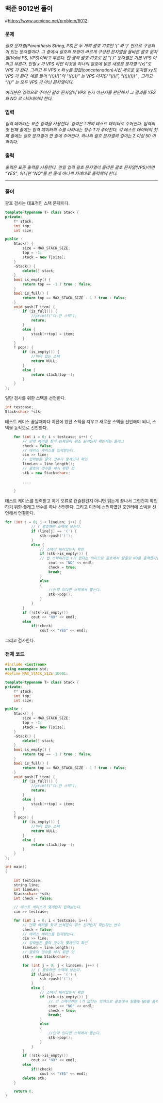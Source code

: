 ## 백준 9012번 풀이

#https://www.acmicpc.net/problem/9012

### 문제

*괄호 문자열(Parenthesis String, PS)은 두 개의 괄호 기호인 ‘(’ 와 ‘)’ 만으로 구성되어 있는 문자열이다. 그 중에서 괄호의 모양이 바르게 구성된 문자열을 올바른 괄호 문자열(Valid PS, VPS)이라고 부른다. 한 쌍의 괄호 기호로 된 “( )” 문자열은 기본 VPS 이라고 부른다. 만일 x 가 VPS 라면 이것을 하나의 괄호에 넣은 새로운 문자열 “(x)”도 VPS 가 된다. 그리고 두 VPS x 와 y를 접합(concatenation)시킨 새로운 문자열 xy도 VPS 가 된다. 예를 들어 “(())()”와 “((()))” 는 VPS 이지만 “(()(”, “(())()))” , 그리고 “(()” 는 모두 VPS 가 아닌 문자열이다.* 

*여러분은 입력으로 주어진 괄호 문자열이 VPS 인지 아닌지를 판단해서 그 결과를 YES 와 NO 로 나타내어야 한다.* 



### 입력

*입력 데이터는 표준 입력을 사용한다. 입력은 T개의 테스트 데이터로 주어진다. 입력의 첫 번째 줄에는 입력 데이터의 수를 나타내는 정수 T가 주어진다. 각 테스트 데이터의 첫째 줄에는 괄호 문자열이 한 줄에 주어진다. 하나의 괄호 문자열의 길이는 2 이상 50 이하이다.* 



### 출력

*출력은 표준 출력을 사용한다. 만일 입력 괄호 문자열이 올바른 괄호 문자열(VPS)이면 “YES”, 아니면 “NO”를 한 줄에 하나씩 차례대로 출력해야 한다.*



***

### 풀이

괄호 검사는 대표적인 스택 문제이다.



```cpp
template<typename T> class Stack {
private:
    T* stack;
    int top;
    int size;

public :
    Stack() {
        size = MAX_STACK_SIZE;
        top = -1;
        stack = new T[size];
    }
    ~Stack() {
        delete[] stack;
    }
    bool is_empty() {
        return top == -1 ? true : false;
    }
    bool is_full() {
        return top == MAX_STACK_SIZE - 1 ? true : false;
    }
    void push(T item) {
        if (is_full()) {
            //printf("다 찬 스택");
            return;
        }
        else {
            stack[++top] = item;
        }
    }
    T pop() {
        if (is_empty()) {
            //비어 있는 스택
            return NULL;
        }
        else {
            return stack[top--];
        }
    }
};
```

일단 검사를 위한 스택을 선언한다.



```cpp
int testcase;    
Stack<char> *stk;
```

테스트 케이스 끝날때마다 이전에 있던 스택을 지우고 새로운 스택을 선언해야 되니, 스택을 동적으로 선언한다.

```cpp
	for (int i = 0; i < testcase; i++) {
        // 만약 에러를 찾아 반복문이 취소 된거인지 확인하는 플래그
        check = false;
        // 테이스 케이스를 입력받는다.
        cin >> line;
        // 입력받은 줄의 갯수가 몇개인지 확인
        lineLen = line.length();
        // 괄호의 갯수를 세기 위한 것
        stk = new Stack<char>;
        
		....
            
	}
```

테스트 케이스를 입력받고 이게 오류로 캔슬된건지 아니면 읽는게 끝나서 그런건지 확인하기 위한 플래그 변수를 하나 선언한다. 그리고 이전에 선언하였던 포인터에 스택을 선언해서 연결한다.



```cpp
for (int j = 0; j < lineLen; j++) {
            // ( 괄호하면 스택에 넣는다.
            if (line[j] == '(') {
                stk->push('(');
            }
            else {
                // 스택이 비어있는지 확인
                if (stk->is_empty()) {
                // 빈 스택이라면 (가 없다는 의미므로 괄호에서 탈출및 NO를 출력했다는 의미로 플래그를 바꿔준다.
                    cout << "NO" << endl;
                    check = true;
                    break;
                }
                else
                {
                    //만약 있다면 스택에서 뽑는다.
                    stk->pop();
                }
            }
        }
        if (!stk->is_empty())
            cout << "NO" << endl;
        else
            if(!check)
                cout << "YES" << endl;
```

그리고 검사한다.





### 전체 코드

```cpp
#include <iostream>
using namespace std;
#define MAX_STACK_SIZE 10001;

template<typename T> class Stack {
private:
    T* stack;
    int top;
    int size;

public :
    Stack() {
        size = MAX_STACK_SIZE;
        top = -1;
        stack = new T[size];
    }
    ~Stack() {
        delete[] stack;
    }
    bool is_empty() {
        return top == -1 ? true : false;
    }
    bool is_full() {
        return top == MAX_STACK_SIZE - 1 ? true : false;
    }
    void push(T item) {
        if (is_full()) {
            //printf("다 찬 스택");
            return;
        }
        else {
            stack[++top] = item;
        }
    }
    T pop() {
        if (is_empty()) {
            //비어 있는 스택
            return NULL;
        }
        else {
            return stack[top--];
        }
    }
};

int main()
{
    
    int testcase;
    string line;
    int lineLen;
    Stack<char> *stk;
    int check = false;

    // 테스트 케이스가 몇개인지 입력받는다.
    cin >> testcase;

    for (int i = 0; i < testcase; i++) {
        // 만약 에러를 찾아 반복문이 취소 된거인지 확인하는 변수
        check = false;
        // 테이스 케이스를 입력받는다.
        cin >> line;
        // 입력받은 줄의 갯수가 몇개인지 확인
        lineLen = line.length();
        // 괄호의 갯수를 세기 위한 것
        stk = new Stack<char>;

        for (int j = 0; j < lineLen; j++) {
            // ( 괄호하면 스택에 넣는다.
            if (line[j] == '(') {
                stk->push('(');
            }
            else {
                // 스택이 비어있는지 확인
                if (stk->is_empty()) {
                    // 빈 스택이라면 (가 없다는 의미므로 괄호에서 탈출및 NO를 출력했다는 의미로 플래그를 바꿔준다.
                    cout << "NO" << endl;
                    check = true;
                    break;
                }
                else
                {
                    //만약 있다면 스택에서 뽑는다.
                    stk->pop();
                }
            }
        }
        if (!stk->is_empty())
            cout << "NO" << endl;
        else
            if(!check)
                cout << "YES" << endl;
        delete stk;
    }

    return 0;
}
```

